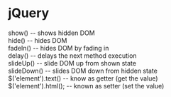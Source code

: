 # jQuery

show() -- shows hidden DOM  
hide() -- hides DOM  
fadeIn() -- hides DOM by fading in  
delay() -- delays the next method execution  
slideUp() -- slide DOM up from shown state  
slideDown() -- slides DOM down from hidden state  
$('element').text() --  know as getter (get the value)      
$('element').html(); -- known as setter (set the value)    
